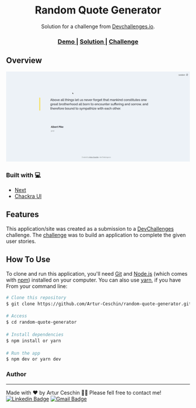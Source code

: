 <!-- Please update value in the {}  -->

<h1 align="center">Random Quote Generator</h1>

<div align="center">
   Solution for a challenge from  <a href="http://devchallenges.io" target="_blank">Devchallenges.io</a>.
</div>

<div align="center">
  <h3>
    <a href="https://random-quote-generator-xi.vercel.app/">
      Demo
    </a>
    <span> | </span>
    <a href="https://github.com/Artur-Ceschin/random-quote-generator">
      Solution
    </a>
    <span> | </span>
    <a href="https://devchallenges.io/challenges/8Y3J4ucAMQpSnYTwwWW8">
      Challenge
    </a>
  </h3>
</div>

<!-- OVERVIEW -->

## Overview

![gif project](./public/random-quote1.gif)

### Built with 💻

- [Next](https://vercel.com/home?utm_source=next-site&utm_medium=banner&utm_campaign=next-website)
- [Chackra UI](https://chakra-ui.com/)

## Features

<!-- List the features of your application or follow the template. Don't share the figma file here :) -->

This application/site was created as a submission to a [DevChallenges](https://devchallenges.io/challenges) challenge. The [challenge](https://devchallenges.io/challenges/8Y3J4ucAMQpSnYTwwWW8) was to build an application to complete the given user stories.

## How To Use

<!-- For example: -->

To clone and run this application, you'll need [Git](https://git-scm.com) and [Node.js](https://nodejs.org/en/download/) (which comes with [npm](http://npmjs.com)) installed on your computer. You can also use [yarn](https://yarnpkg.com/), if you have From your command line:

```bash
# Clone this repository
$ git clone https://github.com/Artur-Ceschin/random-quote-generator.git

# Access
$ cd random-quote-generator

# Install dependencies
$ npm install or yarn

# Run the app
$ npm dev or yarn dev
```

### Author

---

Made with ❤️ by Artur Ceschin 👋🏻 Please fell free to contact me!
<br/>
[![Linkedin Badge](https://img.shields.io/badge/-Artur-blue?style=flat-square&logo=Linkedin&logoColor=white&link=https://www.linkedin.com/in/artur-peres-ceschin-programador/)](https://www.linkedin.com/in/artur-peres-ceschin-programador/)
[![Gmail Badge](https://img.shields.io/badge/-artur.ceschin@.com-c14438?style=flat-square&logo=Gmail&logoColor=white&link=mailto:artur.ceschin@gmail.com)](mailto:artur.ceschin@gmail.com)
